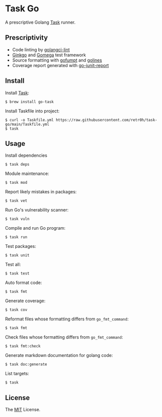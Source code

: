 # Task Go

A prescriptive Golang [Task][] runner.

## Prescriptivity

* Code linting by [golangci-lint][]
* [Ginkgo][] and [Gomega][] test framework
* Source formatting with [gofumpt][] and [golines][]
* Coverage report generated with [go-junit-report][]

## Install

Install [Task][]:

    $ brew install go-task

Install Taskfile into project:

    $ curl -o Taskfile.yml https://raw.githubusercontent.com/retr0h/task-go/main/Taskfile.yml
    $ task

## Usage

Install dependencies

    $ task deps

Module maintenance:

    $ task mod

Report likely mistakes in packages:

    $ task vet

Run Go's vulnerability scanner:

    $ task vuln

Compile and run Go program:

    $ task run

Test packages:

    $ task unit

Test all:

    $ task test

Auto format code:

    $ task fmt

Generate coverage:

    $ task cov

Reformat files whose formatting differs from `go_fmt_command`:

    $ task fmt

Check files whose formatting differs from `go_fmt_command`:

    $ task fmt:check

Generate markdown documentation for golang code:

    $ task doc:generate

List targets:

    $ task

## License

The [MIT] License.

[Task]: https://github.com/go-task/task
[golangci-lint]: https://golangci-lint.run/
[Ginkgo]: https://onsi.github.io/ginkgo/
[Gomega]: https://onsi.github.io/gomega/
[gofumpt]: https://pkg.go.dev/github.com/vearutop/gofumpt
[golines]: https://pkg.go.dev/github.com/wrype/golines
[go-junit-report]: https://pkg.go.dev/github.com/debspencer/go-junit-report
[MIT]: LICENSE
